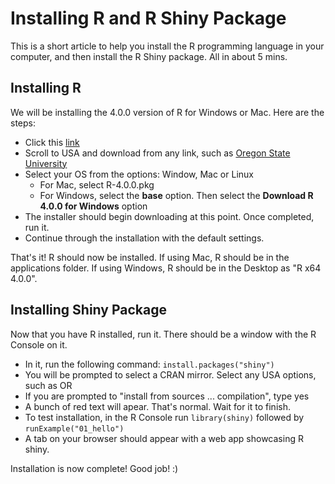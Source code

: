 # Installing R and R Shiny Package
This is a short article to help you install the R programming language in your computer, and then install the R Shiny package. All in about 5 mins.

## Installing R
We will be installing the 4.0.0 version of R for Windows or Mac. Here are the steps:
- Click this [link](https://cran.r-project.org/mirrors.html)
- Scroll to USA and download from any link, such as [Oregon State University](https://ftp.osuosl.org/pub/cran/)
- Select your OS from the options: Window, Mac or Linux
  - For Mac, select R-4.0.0.pkg
  - For Windows, select the **base** option. Then select the **Download R 4.0.0 for Windows** option
- The installer should begin downloading at this point. Once completed, run it.
- Continue through the installation with the default settings.

That's it! R should now be installed. If using Mac, R should be in the applications folder. If using Windows, R should be in the Desktop as "R x64 4.0.0".

## Installing Shiny Package
Now that you have R installed, run it. There should be a window with the R Console on it. 
- In it, run the following command: `install.packages("shiny")`
- You will be prompted to select a CRAN mirror. Select any USA options, such as OR
- If you are prompted to "install from sources ... compilation", type yes
- A bunch of red text will apear. That's normal. Wait for it to finish.
- To test installation, in the R Console run `library(shiny)` followed by `runExample("01_hello")`
- A tab on your browser should appear with a web app showcasing R shiny.

Installation is now complete! Good job! :)
